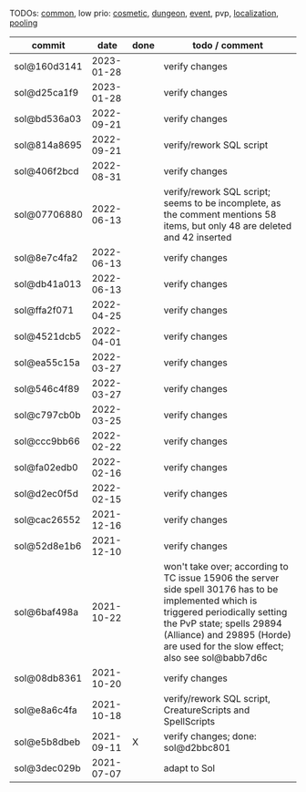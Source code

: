 TODOs: [common](TODO.md), low prio: [cosmetic](TODO_cosmetic.md), [dungeon](TODO_dungeon.md), [event](TODO_event.md), pvp, [localization](TODO_localization.md), [pooling](TODO_pooling.md)

| commit       | date       | done | todo / comment |
|--------------|------------|------|----------------|
| sol@160d3141 | 2023-01-28 |      | verify changes |
| sol@d25ca1f9 | 2023-01-28 |      | verify changes |
| sol@bd536a03 | 2022-09-21 |      | verify changes |
| sol@814a8695 | 2022-09-21 |      | verify/rework SQL script |
| sol@406f2bcd | 2022-08-31 |      | verify changes |
| sol@07706880 | 2022-06-13 |      | verify/rework SQL script; seems to be incomplete, as the comment mentions 58 items, but only 48 are deleted and 42 inserted |
| sol@8e7c4fa2 | 2022-06-13 |      | verify changes |
| sol@db41a013 | 2022-06-13 |      | verify changes |
| sol@ffa2f071 | 2022-04-25 |      | verify changes |
| sol@4521dcb5 | 2022-04-01 |      | verify changes |
| sol@ea55c15a | 2022-03-27 |      | verify changes |
| sol@546c4f89 | 2022-03-27 |      | verify changes |
| sol@c797cb0b | 2022-03-25 |      | verify changes |
| sol@ccc9bb66 | 2022-02-22 |      | verify changes |
| sol@fa02edb0 | 2022-02-16 |      | verify changes |
| sol@d2ec0f5d | 2022-02-15 |      | verify changes |
| sol@cac26552 | 2021-12-16 |      | verify changes |
| sol@52d8e1b6 | 2021-12-10 |      | verify changes |
| sol@6baf498a | 2021-10-22 |      | won't take over; according to TC issue 15906 the server side spell 30176 has to be implemented which is triggered periodically setting the PvP state; spells 29894 (Alliance) and 29895 (Horde) are used for the slow effect; also see sol@babb7d6c |
| sol@08db8361 | 2021-10-20 |      | verify changes |
| sol@e8a6c4fa | 2021-10-18 |      | verify/rework SQL script, CreatureScripts and SpellScripts |
| sol@e5b8dbeb | 2021-09-11 | X    | verify changes; done: sol@d2bbc801 |
| sol@3dec029b | 2021-07-07 |      | adapt to Sol |

